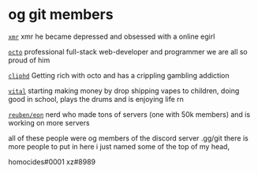# og git members

[`xmr`](https://github.com/arisuandlainkissingcompetition123456789) xmr he became depressed and obsessed with a online egirl

[`octo`](https://github.com/iothedev) professional full-stack web-developer and programmer we are all so proud of him

[`cliphd`](https://github.com/aithedevv) Getting rich with octo and has a crippling  gambling  addiction

[`vital`](https://github.com/hhomocides) starting making money by drop shipping vapes  to children, doing good in school, plays the drums and is enjoying  life rn

[`reuben/eon`](https://github.com/xorv2) nerd who made tons of servers (one with 50k  members) and is working on more servers

all of these people were og members of the discord server .gg/git there is more people to put in here i just named some of the top of my head, 

homocides#0001
xz#8989
